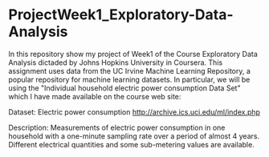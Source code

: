 # ProjectWeek1_Exploratory-Data-Analysis
In this repository show my project of Week1 of the Course Exploratory Data Analysis dictaded by Johns Hopkins University in Coursera.
This assignment uses data from the UC Irvine Machine Learning Repository, a popular repository for machine learning datasets. In particular, we will be using the "Individual household electric power consumption Data Set" which I have made available on the course web site:

Dataset: Electric power consumption <http://archive.ics.uci.edu/ml/index.php>

Description: Measurements of electric power consumption in one household with a one-minute sampling rate over a period of almost 4 years. Different electrical quantities and some sub-metering values are available.
